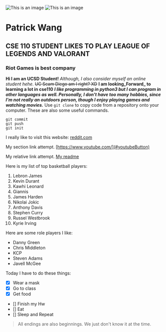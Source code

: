 ![This is an image](https://liquipedia.net/commons/images/e/e7/Ivern_Original.jpg)
![This is an image](https://pbs.twimg.com/profile_images/883859744498176000/pjEHfbdn.jpg)

# Patrick Wang 
## CSE 110 STUDENT LIKES TO PLAY LEAGUE OF LEGENDS AND VALORANT 
### Riot Games is best company 

**Hi I am an UCSD Student!** *Although, I also consider myself an online student hehe.* ~~UC Scam Diego am I right? XD~~ **I am looking_Forward_ to learning a lot in cse110** ***I like programming in python3 but I can program in other languages as well. Personally, I don't have too many hobbies, since I'm not really an outdoors person, though I enjoy playing games and watching movies.*** Use `git clone` to copy code from a repository onto your computer. These are also some useful commands.
```
git commit 
git push
git init
```
I really like to visit this website: 
[reddit.com](https://www.reddit.com/)

My section link attempt. 
[https://www.youtube.com/](#youtubeButton)

My relative link attempt.
[My readme](README.md)

Here is my list of top basketball players:
1. Lebron James
2. Kevin Durant
3. Kawhi Leonard
4. Giannis 
5. James Harden 
6. Nikolai Jokic
7. Anthony Davis
8. Stephen Curry
9. Russel Westbrook
10. Kyrie Irving 

Here are some role players I like:
- Danny Green
- Chris Middleton
- KCP
- Steven Adams
- Javell McGee 
  
Today I have to do these things:
- [X] Wear a mask 
- [X] Go to class
- [X] Get food
- [] Finish my Hw
- [] Eat 
- [] Sleep and Repeat 

> All endings are also beginnings. We just don't know it at the time. 

